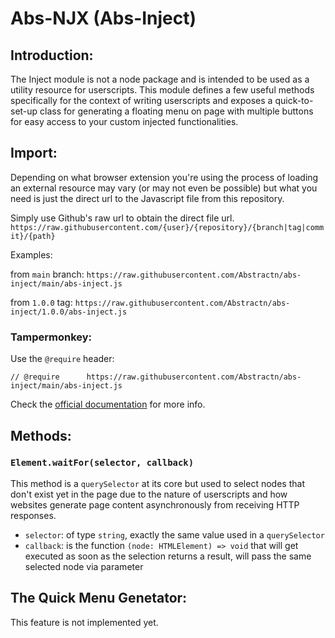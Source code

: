 # Abs-NJX (Abs-Inject)

## Introduction:

The Inject module is not a node package and is intended to be used as a utility resource for userscripts.
This module defines a few useful methods specifically for the context of writing userscripts and exposes a quick-to-set-up class for generating a floating menu on page with multiple buttons for easy access to your custom injected functionalities.


## Import:

Depending on what browser extension you're using the process of loading an external resource may vary (or may not even be possible) but what you need is just the direct url to the Javascript file from this repository.

Simply use Github's raw url to obtain the direct file url.
`https://raw.githubusercontent.com/{user}/{repository}/{branch|tag|commit}/{path}`

Examples:

from `main` branch: `https://raw.githubusercontent.com/Abstractn/abs-inject/main/abs-inject.js`

from `1.0.0` tag: `https://raw.githubusercontent.com/Abstractn/abs-inject/1.0.0/abs-inject.js`

### Tampermonkey:
Use the `@require` header:

`// @require      https://raw.githubusercontent.com/Abstractn/abs-inject/main/abs-inject.js`

Check the [official documentation](https://www.tampermonkey.net/documentation.php) for more info.


## Methods:

### `Element.waitFor(selector, callback)`
This method is a `querySelector` at its core but used to select nodes that don't exist yet in the page due to the nature of userscripts and how websites generate page content asynchronously from receiving HTTP responses.

- `selector`: of type `string`, exactly the same value used in a `querySelector`
- `callback`: is the function `(node: HTMLElement) => void` that will get executed as soon as the selection returns a result, will pass the same selected node via parameter


## The Quick Menu Genetator:

This feature is not implemented yet.
